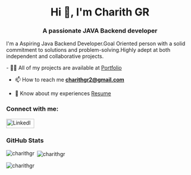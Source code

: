 <h1 align="center">Hi 👋, I'm Charith GR</h1>
<h3 align="center">A passionate JAVA Backend developer</h3>
 <p>I'm a Aspiring Java Backend Developer.Goal Oriented person with a solid commitment to solutions and problem-solving.Highly adept at both independent and collaborative projects.</p>
- 👨‍💻 All of my projects are available at <a href="https://charithgr.github.io/">Portfolio</a>

- 📫 How to reach me **charithgr2@gmail.com**

- 📄 Know about my experiences [Resume](https://drive.google.com/file/d/1N6ay1HHQpcaZhcr9DXnqcd5pvNqG706j/view?usp=sharing)

<h3 align="left">Connect with me:</h3>
<p align="left">
<a href="https://linkedin.com/in/charith-g-r-667951243/" target="blank"><img align="center" src="https://camo.githubusercontent.com/f17ba9730c27e5f1230325b94c8b68bbf3115d32650866f6e3d0ade68201beea/68747470733a2f2f696d672e736869656c64732e696f2f62616467652f4c696e6b6564496e2d2532333030373742352e7376673f6c6f676f3d6c696e6b6564696e266c6f676f436f6c6f723d7768697465" alt="Linkedln" height="25" width="75" /></a>
</p>
<h3 align="left">GitHub Stats</h3>
<p align="left">
<p><img align="left" src="https://github-readme-stats.vercel.app/api/top-langs?username=charithgr&show_icons=true&locale=en&layout=compact" alt="charithgr" /></p>

<p>&nbsp;<img align="center" src="https://github-readme-stats.vercel.app/api?username=charithgr&show_icons=true&locale=en" alt="charithgr" /></p>

<p><img align="center" src="https://github-readme-streak-stats.herokuapp.com/?user=charithgr&" alt="charithgr" /></p>
